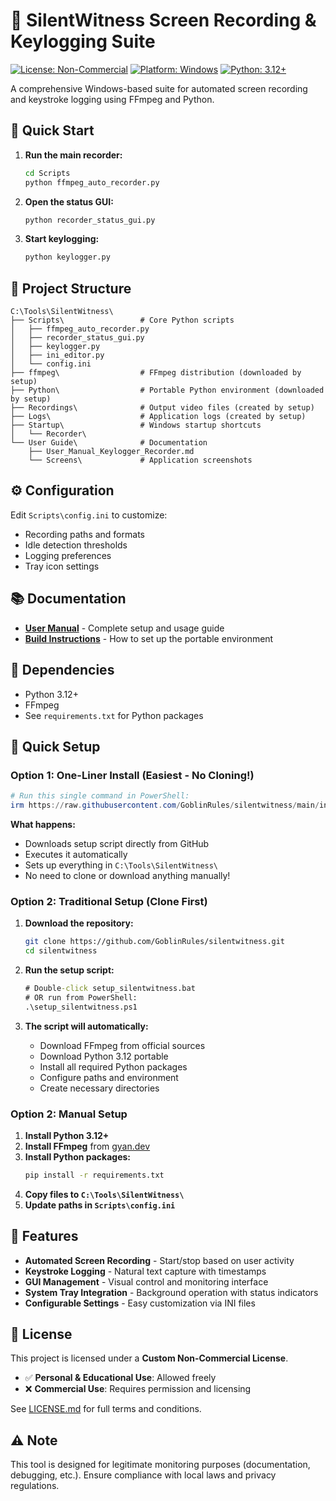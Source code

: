 # 🎥 SilentWitness Screen Recording & Keylogging Suite

[![License: Non-Commercial](https://img.shields.io/badge/License-Non--Commercial-red.svg)](LICENSE.md)
[![Platform: Windows](https://img.shields.io/badge/Platform-Windows-blue.svg)](https://www.microsoft.com/windows)
[![Python: 3.12+](https://img.shields.io/badge/Python-3.12+-green.svg)](https://www.python.org/)

A comprehensive Windows-based suite for automated screen recording and keystroke logging using FFmpeg and Python.

## 🚀 Quick Start

1. **Run the main recorder:**
   ```cmd
   cd Scripts
   python ffmpeg_auto_recorder.py
   ```

2. **Open the status GUI:**
   ```cmd
   python recorder_status_gui.py
   ```

3. **Start keylogging:**
   ```cmd
   python keylogger.py
   ```

## 📁 Project Structure

```
C:\Tools\SilentWitness\
├── Scripts\                 # Core Python scripts
│   ├── ffmpeg_auto_recorder.py
│   ├── recorder_status_gui.py
│   ├── keylogger.py
│   ├── ini_editor.py
│   └── config.ini
├── ffmpeg\                  # FFmpeg distribution (downloaded by setup)
├── Python\                  # Portable Python environment (downloaded by setup)
├── Recordings\              # Output video files (created by setup)
├── Logs\                    # Application logs (created by setup)
├── Startup\                 # Windows startup shortcuts
│   └── Recorder\
└── User Guide\              # Documentation
    ├── User_Manual_Keylogger_Recorder.md
    └── Screens\             # Application screenshots
```

## ⚙️ Configuration

Edit `Scripts\config.ini` to customize:
- Recording paths and formats
- Idle detection thresholds
- Logging preferences
- Tray icon settings

## 📚 Documentation

- **[User Manual](User%20Guide/User_Manual_Keylogger_Recorder.md)** - Complete setup and usage guide
- **[Build Instructions](User%20Guide/User_Manual_Keylogger_Recorder.md#-build-instructions)** - How to set up the portable environment

## 🔧 Dependencies

- Python 3.12+
- FFmpeg
- See `requirements.txt` for Python packages

## 🚀 Quick Setup

### **Option 1: One-Liner Install (Easiest - No Cloning!)**
```powershell
# Run this single command in PowerShell:
irm https://raw.githubusercontent.com/GoblinRules/silentwitness/main/install_silentwitness.ps1 | iex
```

**What happens:**
- Downloads setup script directly from GitHub
- Executes it automatically
- Sets up everything in `C:\Tools\SilentWitness\`
- No need to clone or download anything manually!

### **Option 2: Traditional Setup (Clone First)**
1. **Download the repository:**
   ```bash
   git clone https://github.com/GoblinRules/silentwitness.git
   cd silentwitness
   ```

2. **Run the setup script:**
   ```cmd
   # Double-click setup_silentwitness.bat
   # OR run from PowerShell:
   .\setup_silentwitness.ps1
   ```

3. **The script will automatically:**
   - Download FFmpeg from official sources
   - Download Python 3.12 portable
   - Install all required Python packages
   - Configure paths and environment
   - Create necessary directories

### **Option 2: Manual Setup**
1. **Install Python 3.12+**
2. **Install FFmpeg** from [gyan.dev](https://www.gyan.dev/ffmpeg/builds/)
3. **Install Python packages:**
   ```bash
   pip install -r requirements.txt
   ```
4. **Copy files to `C:\Tools\SilentWitness\`**
5. **Update paths in `Scripts\config.ini`**

## 🎯 Features

- **Automated Screen Recording** - Start/stop based on user activity
- **Keystroke Logging** - Natural text capture with timestamps
- **GUI Management** - Visual control and monitoring interface
- **System Tray Integration** - Background operation with status indicators
- **Configurable Settings** - Easy customization via INI files

## 📄 License

This project is licensed under a **Custom Non-Commercial License**. 

- ✅ **Personal & Educational Use**: Allowed freely
- ❌ **Commercial Use**: Requires permission and licensing

See [LICENSE.md](LICENSE.md) for full terms and conditions.

## ⚠️ Note

This tool is designed for legitimate monitoring purposes (documentation, debugging, etc.). Ensure compliance with local laws and privacy regulations.

